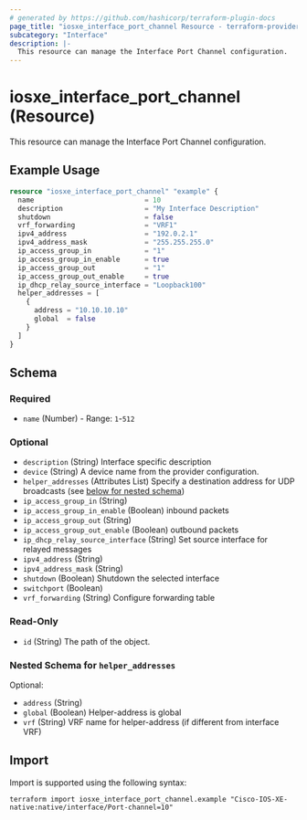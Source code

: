 ```yaml
---
# generated by https://github.com/hashicorp/terraform-plugin-docs
page_title: "iosxe_interface_port_channel Resource - terraform-provider-iosxe"
subcategory: "Interface"
description: |-
  This resource can manage the Interface Port Channel configuration.
---
```


# iosxe_interface_port_channel (Resource)

This resource can manage the Interface Port Channel configuration.

## Example Usage

```terraform
resource "iosxe_interface_port_channel" "example" {
  name                           = 10
  description                    = "My Interface Description"
  shutdown                       = false
  vrf_forwarding                 = "VRF1"
  ipv4_address                   = "192.0.2.1"
  ipv4_address_mask              = "255.255.255.0"
  ip_access_group_in             = "1"
  ip_access_group_in_enable      = true
  ip_access_group_out            = "1"
  ip_access_group_out_enable     = true
  ip_dhcp_relay_source_interface = "Loopback100"
  helper_addresses = [
    {
      address = "10.10.10.10"
      global  = false
    }
  ]
}
```

<!-- schema generated by tfplugindocs -->
## Schema

### Required

- `name` (Number) - Range: `1`-`512`

### Optional

- `description` (String) Interface specific description
- `device` (String) A device name from the provider configuration.
- `helper_addresses` (Attributes List) Specify a destination address for UDP broadcasts (see [below for nested schema](#nestedatt--helper_addresses))
- `ip_access_group_in` (String)
- `ip_access_group_in_enable` (Boolean) inbound packets
- `ip_access_group_out` (String)
- `ip_access_group_out_enable` (Boolean) outbound packets
- `ip_dhcp_relay_source_interface` (String) Set source interface for relayed messages
- `ipv4_address` (String)
- `ipv4_address_mask` (String)
- `shutdown` (Boolean) Shutdown the selected interface
- `switchport` (Boolean)
- `vrf_forwarding` (String) Configure forwarding table

### Read-Only

- `id` (String) The path of the object.

<a id="nestedatt--helper_addresses"></a>
### Nested Schema for `helper_addresses`

Optional:

- `address` (String)
- `global` (Boolean) Helper-address is global
- `vrf` (String) VRF name for helper-address (if different from interface VRF)

## Import

Import is supported using the following syntax:

```shell
terraform import iosxe_interface_port_channel.example "Cisco-IOS-XE-native:native/interface/Port-channel=10"
```
